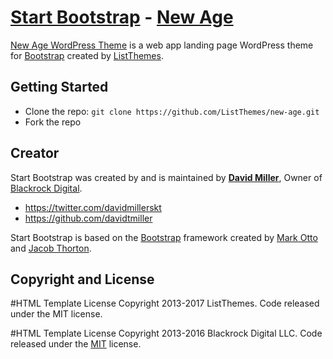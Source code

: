 # [Start Bootstrap](http://listthemes.com/) - [New Age](http://listthemes.com/themes/new-age/)

[New Age WordPress Theme](http://listthemes.com/themes/new-age/) is a web app landing page WordPress theme for [Bootstrap](http://getbootstrap.com/) created by [ListThemes](http://listthemes.com/).

## Getting Started

* Clone the repo: `git clone https://github.com/ListThemes/new-age.git`
* Fork the repo

## Creator

Start Bootstrap was created by and is maintained by **[David Miller](http://davidmiller.io/)**, Owner of [Blackrock Digital](http://blackrockdigital.io/).

* https://twitter.com/davidmillerskt
* https://github.com/davidtmiller

Start Bootstrap is based on the [Bootstrap](http://getbootstrap.com/) framework created by [Mark Otto](https://twitter.com/mdo) and [Jacob Thorton](https://twitter.com/fat).

## Copyright and License

#HTML Template License
Copyright 2013-2017 ListThemes. Code released under the  MIT license.

#HTML Template License
Copyright 2013-2016 Blackrock Digital LLC. Code released under the [MIT](https://github.com/BlackrockDigital/startbootstrap-new-age/blob/gh-pages/LICENSE) license.